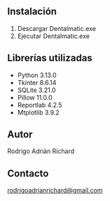 Instalación
----------------------------------------
1. Descargar Dentalmatic.exe
2. Ejecutar Dentalmatic.exe


Librerías utilizadas
---------------------------
- Python 3.13.0
- Tkinter 8.6.14
- SQLite 3.21.0
- Pillow 11.0.0
- Reportlab 4.2.5
- Mtplotlib 3.9.2

Autor
-------------------------------
Rodrigo Adrián Richard

Contacto
-----------------------------
rodrigoadrianrichard@gmail.com
